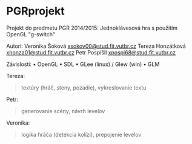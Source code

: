 PGRprojekt
==========

Projekt do predmetu PGR 2014/2015: Jednoklávesová hra s použitím OpenGL "﻿g-switch"

Autori:
Veronika Šoková <xsokov00@stud.fit.vutbr.cz>
Tereza Honzátková <xhonza01@stud.fit.vutbr.cz>
Petr Pospíšil <xpospi68@stud.fit.vutbr.cz>

Závislosti:
	• OpenGL
	• SDL
	• GLee (linux) / Glew (win)
	• GLM

Tereza:
> textúry (hráč, steny, pozadie), vykreslovanie textu

Petr:
> generovanie scény, návrh levelov


Veronika:
> logika hráča (detekcia kolízí), prepojenie levelov

